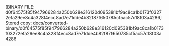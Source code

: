 [BINARY FILE: d0f64575f85f947966284a250b628e316120d095381bf9ac8ca1b0173f03272efa29ee8c4a328f4ecc8ad7e71dde4b82f87f650785cf5ac57c18f03a4286]
Stored copy: docs/converted-binary/d0f64575f85f947966284a250b628e316120d095381bf9ac8ca1b0173f03272efa29ee8c4a328f4ecc8ad7e71dde4b82f87f650785cf5ac57c18f03a4286
